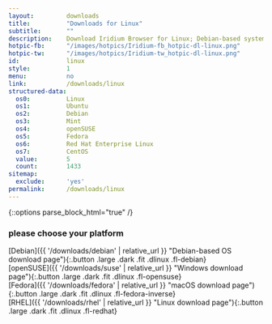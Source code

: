 ```yaml
---
layout:			downloads
title:			"Downloads for Linux"
subtitle:		""
description:	Download Iridium Browser for Linux; Debian-based systems, openSUSE Leap 42.3 and 15.0, Fedora 27 or higher and Red Hat Enterprise Linux 7 / CentOS 7 or higher.
hotpic-fb:		"/images/hotpics/Iridium-fb_hotpic-dl-linux.png"
hotpic-tw:		"/images/hotpics/Iridium-tw_hotpic-dl-linux.png"
id:				linux
style:			1
menu:			no
link:			/downloads/linux
structured-data:
  os0:			Linux
  os1:			Ubuntu
  os2:			Debian
  os3:			Mint
  os4:			openSUSE
  os5:			Fedora
  os6:			Red Hat Enterprise Linux
  os7:			CentOS
  value:		5
  count:		1433
sitemap:
  exclude:		'yes'
permalink:		/downloads/linux
---
```


{::options parse_block_html="true" /}
<h3>please choose your platform</h3>
<div class="container w-50">
<div class="row">
<div class="col-6 col-12-small">
[Debian]({{ '/downloads/debian' | relative_url }} "Debian-based OS download page"){:.button .large .dark .fit .dlinux .fl-debian}
</div>
<div class="col-6 col-12-small">
[openSUSE]({{ '/downloads/suse' | relative_url }} "Windows download page"){:.button .large .dark .fit .dlinux .fl-opensuse}
</div>
<div class="col-6 col-12-small">
[Fedora]({{ '/downloads/fedora' | relative_url }} "macOS download page"){:.button .large .dark .fit .dlinux .fl-fedora-inverse}
</div>
<div class="col-6 col-12-small">
[RHEL]({{ '/downloads/rhel' | relative_url }} "Linux download page"){:.button .large .dark .fit .dlinux .fl-redhat}
</div>
</div>
</div>